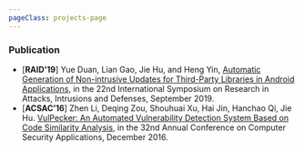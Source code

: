 ```yaml
---
pageClass: projects-page
---
```


### Publication

<ProjectCard hideBorder=true>

  - [**RAID'19**] Yue Duan, Lian Gao, Jie Hu, and Heng Yin, [Automatic Generation of Non-intrusive Updates for Third-Party Libraries in Android Applications](https://www.cs.ucr.edu/~heng/pubs/LibBandAid.pdf), in the 22nd International Symposium on Research in Attacks, Intrusions and Defenses, September 2019.
  - [**ACSAC’16**] Zhen Li, Deqing Zou, Shouhuai Xu, Hai Jin, Hanchao Qi, Jie Hu. [VulPecker: An Automated Vulnerability Detection System Based on Code Similarity Analysis](https://dl.acm.org/doi/pdf/10.1145/2991079.2991102), in the 32nd Annual Conference on Computer Security Applications, December 2016.

</ProjectCard>


<style lang="stylus">

.projects-page
  /* background-color #fafbfc */

</style>